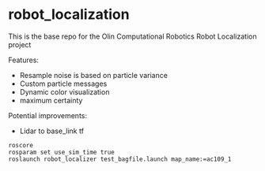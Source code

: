 # robot_localization
This is the base repo for the Olin Computational Robotics Robot Localization project

Features:
+ Resample noise is based on particle variance
+ Custom particle messages
+ Dynamic color visualization
+ maximum certainty

Potential improvements:
+ Lidar to base_link tf


```
roscore
rosparam set use_sim_time true
roslaunch robot_localizer test_bagfile.launch map_name:=ac109_1
```
